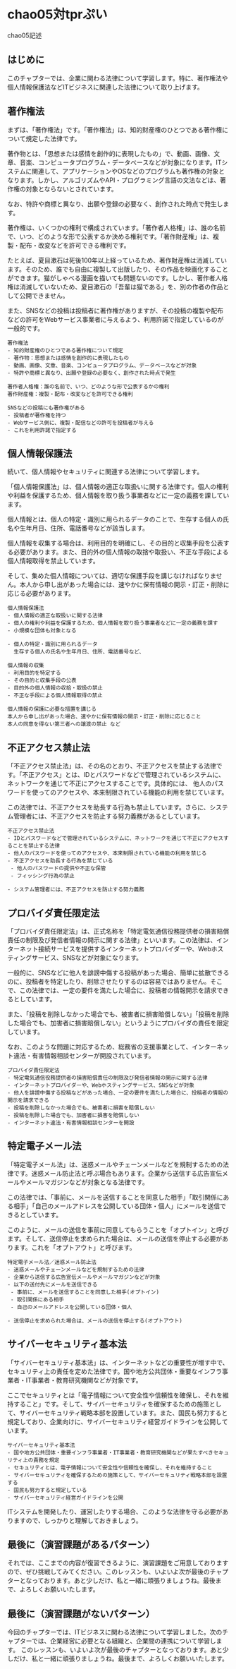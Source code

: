 # chao05対tprぷい

chao05記述


## はじめに

このチャプターでは、企業に関わる法律について学習します。特に、著作権法や個人情報保護法などITビジネスに関連した法律について取り上げます。


## 著作権法

まずは、「著作権法」です。「著作権法」は、知的財産権のひとつである著作権について規定した法律です。

著作物とは、「思想または感情を創作的に表現したもの」で、動画、画像、文章、音楽、コンピュータプログラム・データベースなどが対象になります。ITシステムに関連して、アプリケーションやOSなどのプログラムも著作権の対象となります。しかし、アルゴリズムやAPI・プログラミング言語の文法などは、著作権の対象とならないとされています。

なお、特許や商標と異なり、出願や登録の必要なく、創作された時点で発生します。

著作権は、いくつかの権利で構成されています。「著作者人格権」は、誰の名前で、いつ、どのような形で公表するか決める権利です。「著作財産権」は、複製・配布・改変などを許可できる権利です。

たとえば、夏目漱石は死後100年以上経っているため、著作財産権は消滅しています。そのため、誰でも自由に複製して出版したり、その作品を映画化することができます。猫がしゃべる漫画を描いても問題ないのです。しかし、著作者人格権は消滅していないため、夏目漱石の「吾輩は猫である」を、別の作者の作品として公開できません。


また、SNSなどの投稿は投稿者に著作権がありますが、その投稿の複製や配布などの許可をWebサービス事業者に与えるよう、利用許諾で指定しているのが一般的です。

```
著作権法
- 知的財産権のひとつである著作権について規定
- 著作物：思想または感情を創作的に表現したもの
- 動画、画像、文章、音楽、コンピュータプログラム、データベースなどが対象
- 特許や商標と異なり、出願や登録の必要なく、創作された時点で発生

著作者人格権：誰の名前で、いつ、どのような形で公表するかの権利
著作財産権：複製・配布・改変などを許可できる権利

SNSなどの投稿にも著作権がある
- 投稿者が著作権を持つ
- Webサービス側に、複製・配信などの許可を投稿者が与える
- これを利用許諾で指定する
```


## 個人情報保護法

続いて、個人情報やセキュリティに関連する法律について学習します。

「個人情報保護法」は、個人情報の適正な取扱いに関する法律です。個人の権利や利益を保護するため、個人情報を取り扱う事業者などに一定の義務を課しています。

個人情報とは、個人の特定・識別に用られるデータのことで、生存する個人の氏名や生年月日、住所、電話番号などが該当します。

個人情報を収集する場合は、利用目的を明確にし、その目的と収集手段を公表する必要があります。また、目的外の個人情報の取捨や取扱い、不正な手段による個人情報取得を禁止しています。

そして、集めた個人情報については、適切な保護手段を講じなければなりません。本人から申し出があった場合には、速やかに保有情報の開示・訂正・削除に応じる必要があります。

```
個人情報保護法
- 個人情報の適正な取扱いに関する法律
- 個人の権利や利益を保護するため、個人情報を取り扱う事業者などに一定の義務を課す
- 小規模な団体も対象となる

- 個人の特定・識別に用られるデータ
  生存する個人の氏名や生年月日、住所、電話番号など、

個人情報の収集
- 利用目的を特定する
- その目的と収集手段の公表
- 目的外の個人情報の収拾・取扱の禁止
- 不正な手段による個人情報取得の禁止

個人情報の保護に必要な措置を講じる
本人から申し出があった場合、速やかに保有情報の開示・訂正・削除に応じること
本人の同意を得ない第三者への譲渡の禁止 など
```

## 不正アクセス禁止法

「不正アクセス禁止法」は、その名のとおり、不正アクセスを禁止する法律です。「不正アクセス」とは、IDとパスワードなどで管理されているシステムに、ネットワークを通じて不正にアクセスすることです。具体的には、 他人のパスワードを使ってのアクセスや、本来制限されている機能の利用を禁じています。

この法律では、不正アクセスを助長する行為も禁止しています。さらに、システム管理者には、不正アクセスを防止する努力義務があるとしています。

```
不正アクセス禁止法
- IDとパスワードなどで管理されているシステムに、ネットワークを通じて不正にアクセスすることを禁止する法律
- 他人のパスワードを使ってのアクセスや、本来制限されている機能の利用を禁じる
- 不正アクセスを助長する行為を禁じている
 - 他人のパスワードの提供や不正な保管
 - フィッシング行為の禁止

- システム管理者には、不正アクセスを防止する努力義務
```

## プロバイダ責任限定法

「プロバイダ責任限定法」は、正式名称を「特定電気通信役務提供者の損害賠償責任の制限及び発信者情報の開示に関する法律」といいます。この法律は、インターネット接続サービスを提供するインターネットプロバイダーや、Webホスティングサービス、SNSなどが対象になります。

一般的に、SNSなどに他人を誹謗中傷する投稿があった場合、簡単に拡散できるのに、投稿者を特定したり、削除させたりするのは容易ではありません。そこで、この法律では、一定の要件を満たした場合に、投稿者の情報開示を請求できるとしています。

また、「投稿を削除しなかった場合でも、被害者に損害賠償しない」「投稿を削除した場合でも、加害者に損害賠償しない」というようにプロバイダの責任を限定しています。

なお、このような問題に対応するため、総務省の支援事業として、インターネット違法・有害情報相談センターが開設されています。

```
プロバイダ責任限定法
- 特定電気通信役務提供者の損害賠償責任の制限及び発信者情報の開示に関する法律
- インターネットプロバイダーや、Webホスティングサービス、SNSなどが対象
- 他人を誹謗中傷する投稿などがあった場合、一定の要件を満たした場合に、投稿者の情報の開示を請求できる
- 投稿を削除しなかった場合でも、被害者に損害を賠償しない
- 投稿を削除した場合でも、加害者に損害を賠償しない
- インターネット違法・有害情報相談センターを開設
```

## 特定電子メール法

「特定電子メール法」は、迷惑メールやチェーンメールなどを規制するための法律です。迷惑メール防止法と呼ぶ場合もあります。企業から送信する広告宣伝メールやメールマガジンなどが対象となる法律です。

この法律では、「事前に、メールを送信することを同意した相手」「取引関係にある相手」「自己のメールアドレスを公開している団体・個人」にメールを送信できるとしています。

このように、メールの送信を事前に同意してもらうことを「オプトイン」と呼びます。そして、送信停止を求められた場合は、メールの送信を停止する必要があります。これを「オプトアウト」と呼びます。

```
特定電子メール法／迷惑メール防止法
- 迷惑メールやチェーンメールなどを規制するための法律
- 企業から送信する広告宣伝メールやメールマガジンなどが対象
- 以下の送付先にメールを送信できる
 - 事前に、メールを送信することを同意した相手(オプトイン)
 - 取引関係にある相手
 - 自己のメールアドレスを公開している団体・個人

- 送信停止を求められた場合は、メールの送信を停止する(オプトアウト)
```

## サイバーセキュリティ基本法

「サイバーセキュリティ基本法」は、インターネットなどの重要性が増す中で、セキュリティ上の責任を定めた法律です。国や地方公共団体・重要なインフラ事業者・IT事業者・教育研究機関などが対象です。

ここでセキュリティとは「電子情報について安全性や信頼性を確保し、それを維持すること」です。そして、サイバーセキュリティを確保するための施策として、サイバーセキュリティ戦略本部を設置しています。また、国民も努力すると規定しており、企業向けに、サイバーセキュリティ経営ガイドラインを公開しています。

```
サイバーセキュリティ基本法
- 国や地方公共団体・重要インフラ事業者・IT事業者・教育研究機関などが果たすべきセキュリティ上の責務を規定
- セキュリティとは、電子情報について安全性や信頼性を確保し、それを維持すること
- サイバーセキュリティを確保するための施策として、サイバーセキュリティ戦略本部を設置する
- 国民も努力すると規定している
- サイバーセキュリティ経営ガイドラインを公開
```

ITシステムを開発したり、運営したりする場合、このような法律を守る必要がありますので、しっかりと理解しておきましょう。

## 最後に（演習課題があるパターン）
それでは、ここまでの内容が復習できるように、演習課題をご用意しておりますので、ぜひ挑戦してみてください。このレッスンも、いよいよ次が最後のチャプターとなっております。あと少しだけ、私と一緒に頑張りましょうね。最後まで、よろしくお願いいたします。


## 最後に（演習課題がないパターン）
今回のチャプターでは、ITビジネスに関わる法律について学習しました。次のチャプターでは、企業経営に必要となる組織と、企業間の連携について学習します。
このレッスンも、いよいよ次が最後のチャプターとなっております。あと少しだけ、私と一緒に頑張りましょうね。最後まで、よろしくお願いいたします。